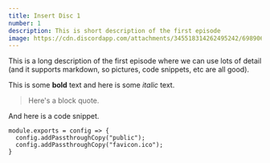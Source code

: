 ```yaml
---
title: Insert Disc 1
number: 1
description: This is short description of the first episode
image: https://cdn.discordapp.com/attachments/345518314262495242/698906939202994236/unknown.png
---
```


This is a long description of the first episode where we can use lots of detail (and it supports markdown, so pictures, code snippets, etc are all good).

This is some __bold__ text and here is some _italic_ text.

> Here's a block quote.

And here is a code snippet.

```
module.exports = config => {
  config.addPassthroughCopy("public");
  config.addPassthroughCopy("favicon.ico");
}
```
